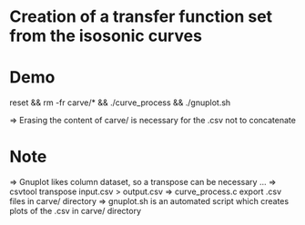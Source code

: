 # Creation of a transfer function set from the isosonic curves


# Demo

reset && rm -fr carve/* && ./curve_process && ./gnuplot.sh

=> Erasing the content of carve/ is necessary for the .csv not to concatenate


# Note

=> Gnuplot likes column dataset, so a transpose can be necessary ...
	=> csvtool transpose input.csv > output.csv
=> curve_process.c export .csv files in carve/ directory
=> gnuplot.sh is an automated script which creates plots of the .csv in carve/ directory





